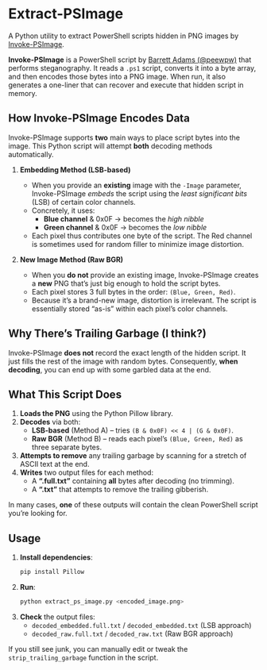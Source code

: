 # Extract-PSImage

A Python utility to extract PowerShell scripts hidden in PNG images by [Invoke-PSImage](https://github.com/peewpw/Invoke-PSImage).

**Invoke-PSImage** is a PowerShell script by [Barrett Adams (@peewpw)](https://twitter.com/peewpw) that performs steganography. It reads a `.ps1` script, converts it into a byte array, and then encodes those bytes into a PNG image. When run, it also generates a one-liner that can recover and execute that hidden script in memory.

## How Invoke-PSImage Encodes Data

Invoke-PSImage supports **two** main ways to place script bytes into the image. This Python script will attempt **both** decoding methods automatically.

1. **Embedding Method (LSB-based)**  
   - When you provide an **existing** image with the `-Image` parameter, Invoke-PSImage *embeds* the script using the *least significant bits* (LSB) of certain color channels.  
   - Concretely, it uses:
     - **Blue channel** & 0x0F → becomes the *high nibble*  
     - **Green channel** & 0x0F → becomes the *low nibble*  
   - Each pixel thus contributes one byte of the script. The Red channel is sometimes used for random filler to minimize image distortion.

2. **New Image Method (Raw BGR)**  
   - When you **do not** provide an existing image, Invoke-PSImage creates a **new** PNG that’s just big enough to hold the script bytes.  
   - Each pixel stores 3 full bytes in the order: `(Blue, Green, Red)`.  
   - Because it’s a brand-new image, distortion is irrelevant. The script is essentially stored “as-is” within each pixel’s color channels.

## Why There’s Trailing Garbage (I think?)

Invoke-PSImage **does not** record the exact length of the hidden script. It just fills the rest of the image with random bytes. Consequently, **when decoding**, you can end up with some garbled data at the end.

## What This Script Does

1. **Loads the PNG** using the Python Pillow library.  
2. **Decodes** via both:
   - **LSB-based** (Method A) – tries `(B & 0x0F) << 4 | (G & 0x0F)`.  
   - **Raw BGR** (Method B) – reads each pixel’s `(Blue, Green, Red)` as three separate bytes.  
3. **Attempts to remove** any trailing garbage by scanning for a stretch of ASCII text at the end.  
4. **Writes** two output files for each method:
   - A **“.full.txt”** containing **all** bytes after decoding (no trimming).  
   - A **“.txt”** that attempts to remove the trailing gibberish.  

In many cases, **one** of these outputs will contain the clean PowerShell script you’re looking for.

## Usage

1. **Install dependencies**:  
   ```bash
   pip install Pillow
   ```
2. **Run**:  
   ```bash
   python extract_ps_image.py <encoded_image.png>
   ```
3. **Check** the output files:  
   - `decoded_embedded.full.txt` / `decoded_embedded.txt` (LSB approach)  
   - `decoded_raw.full.txt` / `decoded_raw.txt` (Raw BGR approach)

If you still see junk, you can manually edit or tweak the `strip_trailing_garbage` function in the script.
